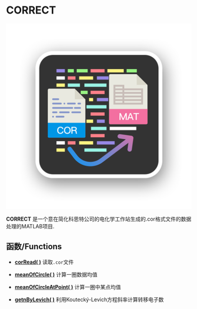 # CORRECT

![img](imgs/icon_white.png)

**CORRECT** 是一个意在简化科思特公司的电化学工作站生成的.cor格式文件的数据处理的MATLAB项目.


## 函数/Functions

- **[corRead( )](docs/corRead.md)** 读取`.cor`文件
- **[meanOfCircle( )](docs/meanOfCircle.md)** 计算一圈数据均值
- **[meanOfCircleAtPoint( )](docs/meanOfCircleAtPoint.md)** 计算一圈中某点均值

- **[getnByLevich( )](docs/getnByLevich.md)** 利用Koutecký-Levich方程斜率计算转移电子数


